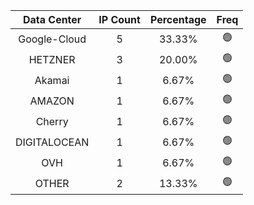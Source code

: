 | Data Center | IP Count | Percentage | Freq |
|:------------:|:--------:|:-----------:|:-----:|
| Google-Cloud | 5 | 33.33% | 🟢 |
| HETZNER | 3 | 20.00% | 🟢 |
| Akamai | 1 | 6.67% | 🟢 |
| AMAZON | 1 | 6.67% | 🟢 |
| Cherry | 1 | 6.67% | 🟢 |
| DIGITALOCEAN | 1 | 6.67% | 🟢 |
| OVH | 1 | 6.67% | 🟢 |
| OTHER | 2 | 13.33% | 🟢 |